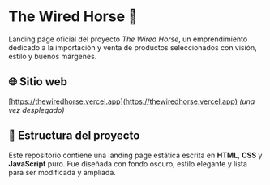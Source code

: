 # The Wired Horse 🐴

Landing page oficial del proyecto *The Wired Horse*, un emprendimiento dedicado a la importación y venta de productos seleccionados con visión, estilo y buenos márgenes.

## 🌐 Sitio web

[https://thewiredhorse.vercel.app](https://thewiredhorse.vercel.app) *(una vez desplegado)*

## 🧱 Estructura del proyecto

Este repositorio contiene una landing page estática escrita en **HTML**, **CSS** y **JavaScript** puro. Fue diseñada con fondo oscuro, estilo elegante y lista para ser modificada y ampliada.

